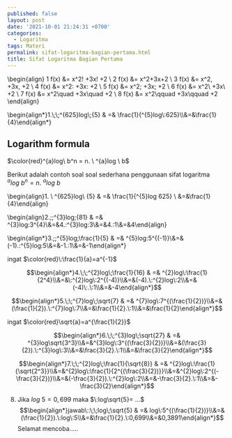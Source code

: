 ```yaml
---
published: false
layout: post
date: '2021-10-01 21:24:31 +0700'
categories:
  - Logaritma
tags: Materi
permalink: sifat-logaritma-bagian-pertama.html
title: Sifat Logaritma Bagian Pertama
---
```


\begin{align}
1 f(x) &= x^2\! +3x\! +2 \\
2 f(x) &= x^2+3x+2 \\
3 f(x) &= x^2\, +3x\, +2 \\
4 f(x) &= x^2\: +3x\: +2 \\
5 f(x) &= x^2\; +3x\; +2 \\
6 f(x) &= x^2\ +3x\ +2 \\
7 f(x) &= x^2\quad +3x\quad +2 \\
8 f(x) &= x^2\qquad +3x\qquad +2
\end{align}


\\begin{align\*}1.\\;\\;^{625}log\\;{5} & =& \\frac{1}{^{5}log\\:625}\\\\&=&\\frac{1}{4}\\end{align\*}

## Logarithm formula



$\color{red}^{a}log\ b^n = n. \ ^{a}log \ b$




Berikut adalah contoh soal soal sederhana penggunaan sifat logaritma $^{a}log\ b^ n = n. \ ^{a}log \ b$


\begin{align}1. \ ^{625}log\ {5} & =& \frac{1}{^{5}log 625} \\ &=&\frac{1}{4}\end{align}



\begin{align}2.\;\;^{3}log\;{81} & =& ^{3}log\:3^{4}\\&=&4.\:^{3}log\:3\\&=&4.\:1\\&=&4\end{align}

\begin{align*}3.\;\;^{5}log\;\frac{1}{5} & =& ^{5}log\:5^{(-1)}\\&=&(-1).\:^{5}log\:5\\&=&-1.\:1\\&=&-1\end{align*}



ingat $\color{red}\:\frac{1}{a}=a^{-1}$


$$\begin{align*}4.\;\;^{2}log\;\frac{1}{16} & =& ^{2}log\:\frac{1}{2^4}\\&=&\:^{2}log\:2^{(-4)}\\&=&(-4).\:^{2}log\:2\\&=&(-4)\:.\:1\\&=&-4\end{align*}$$

$$\begin{align*}5.\;\;^{7}log\;\sqrt{7} & =& ^{7}log\:7^{(\frac{1}{2})}\\&=&(\frac{1}{2}).\:^{7}log\:7\\&=&\frac{1}{2}.\:1\\&=&\frac{1}{2}\end{align*}$$

ingat
$\color{red}\sqrt{a}=a^{\frac{1}{2}}$

$$\begin{align*}6.\;\;^{3}log\;\sqrt{27} & =& ^{3}log\sqrt{3^3}\\&=&^{3}log\:3^{(\frac{3}{2})}\\&=&(\frac{3}{2}).\:^{3}log\:3\\&=&\frac{3}{2}.\:1\\&=&\frac{3}{2}\end{align*}$$

$$\begin{align*}7.\;\;^{2}log\;\frac{1}{\sqrt{8}} & =& ^{2}log\:\frac{1}{\sqrt{2^3}}\\&=&^{2}log\:\frac{1}{2^{(\frac{3}{2})}}\\&=&^{2}log\:2^{(-\frac{3}{2})}\\&=&(-\frac{3}{2}).\:^{2}log\:2\\&=&-\frac{3}{2}.\:1\\&=&-\frac{3}{2}\end{align*}$$

8. Jika $log\:5=0,699$ maka $\:log\sqrt{5}= ...$ 
$$\begin{align*}jawab\::\;\;log\;\sqrt{5} & =& log\:5^{(\frac{1}{2})}\\&=&(\frac{1}{2}).\:log\:5\\&=&\frac{1}{2}.\:0,699\\&=&0,3891\end{align*}$$
Selamat mencoba.....
